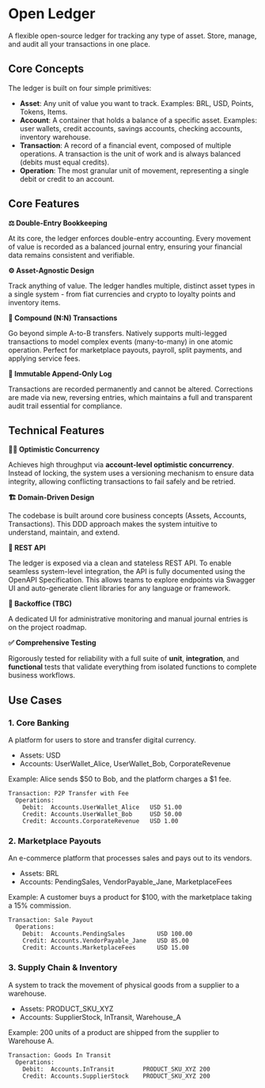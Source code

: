 # Open Ledger

A flexible open-source ledger for tracking any type of asset. Store, manage, and audit all your transactions in one place.

## Core Concepts

The ledger is built on four simple primitives:

- **Asset**: Any unit of value you want to track. Examples: BRL, USD, Points, Tokens, Items.
- **Account**: A container that holds a balance of a specific asset. Examples: user wallets, credit accounts, savings accounts, checking accounts, inventory warehouse.
- **Transaction**: A record of a financial event, composed of multiple operations. A transaction is the unit of work and is always balanced (debits must equal credits).
- **Operation**: The most granular unit of movement, representing a single debit or credit to an account.

## Core Features

**⚖️ Double-Entry Bookkeeping**

At its core, the ledger enforces double-entry accounting. Every movement of value is recorded as a balanced journal entry, ensuring your financial data remains consistent and verifiable.

**⚙️ Asset-Agnostic Design**

Track anything of value. The ledger handles multiple, distinct asset types in a single system - from fiat currencies and crypto to loyalty points and inventory items.

**🔀 Compound (N:N) Transactions**

Go beyond simple A-to-B transfers. Natively supports multi-legged transactions to model complex events (many-to-many) in one atomic operation. Perfect for marketplace payouts, payroll, split payments, and applying service fees.

**📜 Immutable Append-Only Log**

Transactions are recorded permanently and cannot be altered. Corrections are made via new, reversing entries, which maintains a full and transparent audit trail essential for compliance.

## Technical Features

**🕵️‍♂️ Optimistic Concurrency**

Achieves high throughput via **account-level optimistic concurrency**. Instead of locking, the system uses a versioning mechanism to ensure data integrity, allowing conflicting transactions to fail safely and be retried.

**🏗️ Domain-Driven Design**

The codebase is built around core business concepts (Assets, Accounts, Transactions). This DDD approach makes the system intuitive to understand, maintain, and extend.

**🔌 REST API**

The ledger is exposed via a clean and stateless REST API. To enable seamless system-level integration, the API is fully documented using the OpenAPI Specification. This allows teams to explore endpoints via Swagger UI and auto-generate client libraries for any language or framework.

**🚧 Backoffice (TBC)**

A dedicated UI for administrative monitoring and manual journal entries is on the project roadmap.

**✅ Comprehensive Testing**

Rigorously tested for reliability with a full suite of **unit**, **integration**, and **functional** tests that validate everything from isolated functions to complete business workflows.

## Use Cases

### 1. Core Banking

A platform for users to store and transfer digital currency.

- Assets: USD
- Accounts: UserWallet_Alice, UserWallet_Bob, CorporateRevenue

Example: Alice sends $50 to Bob, and the platform charges a $1 fee.

```
Transaction: P2P Transfer with Fee
  Operations:
    Debit:  Accounts.UserWallet_Alice   USD 51.00
    Credit: Accounts.UserWallet_Bob     USD 50.00
    Credit: Accounts.CorporateRevenue   USD 1.00
```

### 2. Marketplace Payouts

An e-commerce platform that processes sales and pays out to its vendors.

- Assets: BRL
- Accounts: PendingSales, VendorPayable_Jane, MarketplaceFees

Example: A customer buys a product for $100, with the marketplace taking a 15% commission.

```
Transaction: Sale Payout
  Operations:
    Debit:  Accounts.PendingSales         USD 100.00
    Credit: Accounts.VendorPayable_Jane   USD 85.00
    Credit: Accounts.MarketplaceFees      USD 15.00
```

### 3. Supply Chain & Inventory

A system to track the movement of physical goods from a supplier to a warehouse.

- Assets: PRODUCT_SKU_XYZ
- Accounts: SupplierStock, InTransit, Warehouse_A

Example: 200 units of a product are shipped from the supplier to Warehouse A.

```
Transaction: Goods In Transit
  Operations:
    Debit:  Accounts.InTransit        PRODUCT_SKU_XYZ 200
    Credit: Accounts.SupplierStock    PRODUCT_SKU_XYZ 200
```